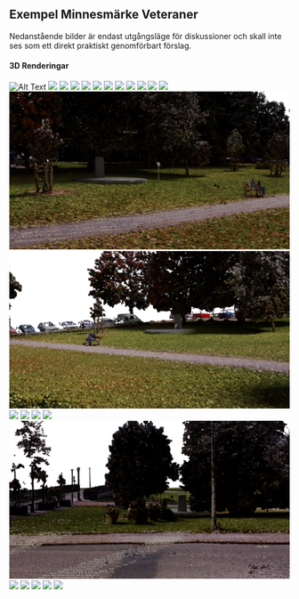 ## Exempel Minnesmärke Veteraner

Nedanstående bilder är endast utgångsläge för diskussioner och skall inte ses som ett direkt praktiskt genomförbart förslag.

#### 3D Renderingar

![Alt Text](Plats_från_ovan.png)
![](Låg_Vy_från_SO.png)
![](Plats_från_NO.png)
![](Plats_från_O.png)
![](Plats_från_S.png)
![](Plats_från_V.png)
![](Vy_Hotell_från_SO.png)
![](Vy_från_N.png)
![](Vy_från_SO.png)
![](Plats2_bild1.png)
![](Plats2_bild2.png)
![](Plats2_bild3.png)
![](Plats2_bild4.png)
![](Plats2_bild5.png)
![](Plats3_bild1.png)
![](Plats3_bild2.png)
![](Plats3_bild3.png)
![](Plats3_bild4.png)
![](Plats3_bild5.png)
![](Plats3_bild6.png)
![](SvartSten_7m_flaggstång.png)
![](SvartSten_7m_flaggstång_2.png)
![](SvartSten_7m_flaggstång_3.png)
![](SvartSten_7m_flaggstång_4.png)
